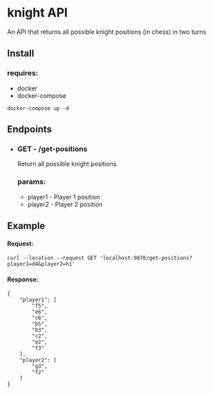 # knight API

An API that returns all possible knight positions (in chess) in two turns

## Install
### requires: 
- docker
- docker-compose

```
docker-compose up -d
```

## Endpoints

-  ### GET - /get-positions

    Return  all possible knight positions
    ### params:
    - player1 - Player 1 position 
    - player2 - Player 2 position 

## Example

#### Request:
```
curl --location --request GET 'localhost:9876/get-positions?player1=d4&player2=h1'
```

#### Response:
```
{
    "player1": [
        "f5",
        "e6",
        "c6",
        "b5",
        "b3",
        "c2",
        "e2",
        "f3"
    ],
    "player2": [
        "g3",
        "f2"
    ]
}
```